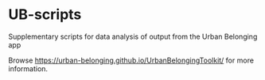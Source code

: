 # UB-scripts
Supplementary scripts for data analysis of output from the Urban Belonging app

Browse https://urban-belonging.github.io/UrbanBelongingToolkit/ for more information.
